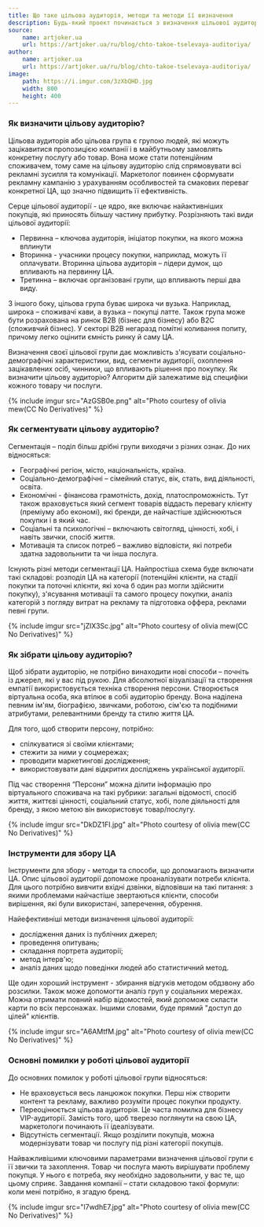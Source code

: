 ```yaml
---
title: Що таке цільова аудиторія, методи та методи її визначення
description: Будь-який проект починається з визначення цільової аудиторії (ЦА), тому що жоден бізнес не зможе існувати без розуміння своїх споживачів, їхніх проблем та інтересів. Важливо вивчити клієнтів, щоб розуміти, як саме ділитися новинами, чиї потреби враховувати, на кого орієнтуватися. Щоб не розриватися у різні боки, необхідно зрозуміти, що таке ЦА та як правильно її визначати.
source:
    name: artjoker.ua
    url: https://artjoker.ua/ru/blog/chto-takoe-tselevaya-auditoriya/
author:
    name: artjoker.ua
    url: https://artjoker.ua/ru/blog/chto-takoe-tselevaya-auditoriya/
image:
    path: https://i.imgur.com/3zXbQHD.jpg
    width: 800
    height: 400
---
```


### Як визначити цільову аудиторію?

Цільова аудиторія або цільова група є групою людей, які можуть зацікавитися пропозицією компанії і в майбутньому замовлять
конкретну послугу або товар. Вона може стати потенційним споживачем, тому саме на цільову аудиторію слід спрямовувати всі
рекламні зусилля та комунікації. Маркетолог повинен сформувати рекламну кампанію з урахуванням особливостей та смакових
переваг конкретної ЦА, що значно підвищить її ефективність.

Серце цільової аудиторії - це ядро, яке включає найактивніших покупців, які приносять більшу частину прибутку.
Розрізняють такі види цільової аудиторії:

- Первинна – ключова аудиторія, ініціатор покупки, на якого можна вплинути
- Вторинна - учасники процесу покупки, наприклад, можуть її оплачувати. Вторинна цільова аудиторія – лідери думок, що впливають на первинну ЦА.
- Третинна – включає організовані групи, що впливають перші два виду.

З іншого боку, цільова група буває широка чи вузька. Наприклад, широка – споживачі кави, а вузька – покупці латте.
Також група може бути розрахована на ринок В2В (бізнес для бізнесу) або В2С (споживчий бізнес). У секторі В2В негаразд
помітні коливання попиту, причому легко оцінити ємність ринку й саму ЦА.

Визначення своєї цільової групи дає можливість з'ясувати соціально-демографічні характеристики, вид, сегменти аудиторії,
охоплення зацікавлених осіб, чинники, що впливають рішення про покупку. Як визначити цільову аудиторію? Алгоритм дій
залежатиме від специфіки кожного товару чи послуги.

{% include imgur src="AzGSB0e.png" alt="Photo courtesy of olivia mew(CC No Derivatives)" %}

### Як сегментувати цільову аудиторію?

Сегментація – поділ більш дрібні групи виходячи з різних ознак. До них відносяться:

- Географічні регіон, місто, національність, країна.
- Соціально-демографічні – сімейний статус, вік, стать, вид діяльності, освіта.
- Економічні - фінансова грамотність, дохід, платоспроможність. Тут також враховується який сегмент товарів віддасть
перевагу клієнту (преміуму або економі), які бренди, де найчастіше здійснюються покупки і в який час.
- Соціальні та психологічні – включають світогляд, цінності, хобі, і навіть звички, спосіб життя.
- Мотивація та список потреб – важливо відповісти, які потреби здатна задовольнити та чи інша послуга.

Існують різні методи сегментації ЦА. Найпростіша схема буде включати такі складові: розподіл ЦА на категорії (потенційні
клієнти, на стадії покупки та поточні клієнти, які хоча б один раз могли здійснити покупку), з'ясування мотивації та
самого процесу покупки, аналіз категорій з погляду витрат на рекламу та підготовка оффера, реклами певні групи.

{% include imgur src="jZlX3Sc.jpg" alt="Photo courtesy of olivia mew(CC No Derivatives)" %}

### Як зібрати цільову аудиторію?

Щоб зібрати аудиторію, не потрібно винаходити нові способи – почніть із джерел, які у вас під рукою. Для абсолютної
візуалізації та створення емпатії використовується техніка створення персони. Створюється віртуальна особа, яка втілює
в собі аудиторію бренду. Вона наділена певним ім'ям, біографією, звичками, роботою, сім'єю та подібними атрибутами,
релевантними бренду та стилю життя ЦА.

Для того, щоб створити персону, потрібно:

- спілкуватися зі своїми клієнтами;
- стежити за ними у соцмережах;
- проводити маркетингові дослідження;
- використовувати дані відкритих досліджень української аудиторії.

Під час створення “Персони” можна ділити інформацію про віртуального споживача на такі рубрики: загальні відомості, спосіб
життя, життєві цінності, соціальний статус, хобі, поле діяльності для бренду, з якою метою він використовує товар/послугу.

{% include imgur src="DkDZ1FI.jpg" alt="Photo courtesy of olivia mew(CC No Derivatives)" %}

### Інструменти для збору ЦА

Інструменти для збору - методи та способи, що допомагають визначити ЦА. Опис цільової аудиторії допоможе проаналізувати
потреби клієнта. Для цього потрібно вивчити вхідні дзвінки, відповівши на такі питання: з якими проблемами найчастіше
звертаються клієнти, способи вирішення, які були використані, заперечення, обурення.

Найефективніші методи визначення цільової аудиторії:

- дослідження даних із публічних джерел;
- проведення опитувань;
- складання портрета аудиторії;
- метод інтерв'ю;
- аналіз даних щодо поведінки людей або статистичний метод.

Ще один хороший інструмент - збирання відгуків методом обдзвону або розсилки. Також може допомогти аналіз груп у соціальних
мережах. Можна отримати повний набір відомостей, який допоможе скласти карти по всіх персонажах. Іншими словами, буде
прямий "доступ до цілей" клієнтів.

{% include imgur src="A6AMtfM.jpg" alt="Photo courtesy of olivia mew(CC No Derivatives)" %}

### Основні помилки у роботі цільової аудиторії

До основних помилок у роботі цільової групи відносяться:

- Не враховується весь ланцюжок покупки. Перш ніж створити контент та рекламу, важливо розуміти процес покупки продукту.
- Переоцінюється цільова аудиторія. Це часта помилка для бізнесу VIP-аудиторії. Замість того, щоб тверезо поглянути на
свою ЦА, маркетологи починають її ідеалізувати.
- Відсутність сегментації. Якщо розділити покупців, можна модернізувати товар чи послугу під різні категорії покупців.

Найважливішими ключовими параметрами визначення цільової групи є її звички та захоплення. Товар чи послуга мають вирішувати
проблему покупця. У нього є потреба, яку необхідно задовольнити, у вас те, що цьому сприяє. Завдання компанії – стати
складовою такої формули: коли мені потрібно, я згадую бренд.

{% include imgur src="l7wdhE7.jpg" alt="Photo courtesy of olivia mew(CC No Derivatives)" %}




